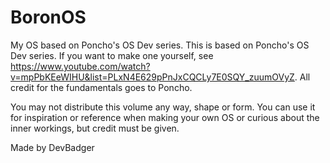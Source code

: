 # BoronOS
My OS based on Poncho's OS Dev series.
This is based on Poncho's OS Dev series. If you want to make one yourself, see https://www.youtube.com/watch?v=mpPbKEeWIHU&list=PLxN4E629pPnJxCQCLy7E0SQY_zuumOVyZ. All credit for the fundamentals goes to Poncho.

You may not distribute this volume any way, shape or form. You can use it for inspiration or reference when making your own OS or curious about the inner workings, but credit must be given.

Made by DevBadger
